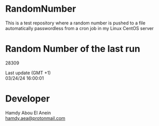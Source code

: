 # RandomNumber    
This is a test repository where a random number is pushed to a file automatically passwordless from a cron job in my Linux CentOS server    
# Random Number of the last run   
28309
      
Last update (GMT +1)    
03/24/24 16:00:01
# Developer    
Hamdy Abou El Anein   
hamdy.aea@protonmail.com
